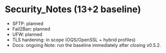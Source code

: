 # Security_Notes (13+2 baseline)

- SFTP: planned
- Fail2Ban: planned
- UFW: planned
- TLS hardening: in scope (OQS/OpenSSL + hybrid profiles)
- Docs: ongoing
Note: run the baseline immediately after closing v0.5.2.

